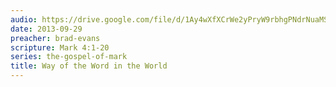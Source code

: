 ```yaml
---
audio: https://drive.google.com/file/d/1Ay4wXfXCrWe2yPryW9rbhgPNdrNuaMSH/view
date: 2013-09-29
preacher: brad-evans
scripture: Mark 4:1-20
series: the-gospel-of-mark
title: Way of the Word in the World
---
```

